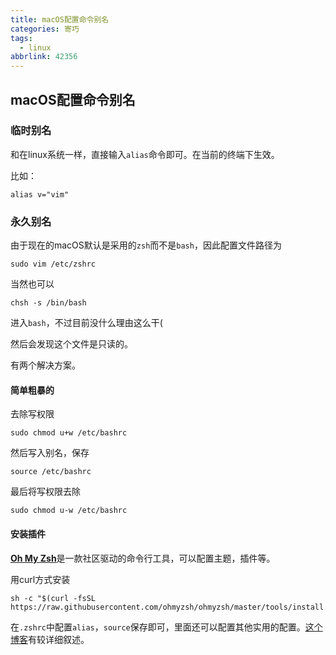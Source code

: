 ```yaml
---
title: macOS配置命令别名
categories: 寄巧
tags:
  - linux
abbrlink: 42356
---
```

## macOS配置命令别名

### 临时别名

和在linux系统一样，直接输入`alias`命令即可。在当前的终端下生效。

比如：

```shell
alias v="vim"
```

### 永久别名

由于现在的macOS默认是采用的`zsh`而不是`bash`，因此配置文件路径为

```shell
sudo vim /etc/zshrc
```

当然也可以

```shell
chsh -s /bin/bash
```

进入`bash`，不过目前没什么理由这么干(

然后会发现这个文件是只读的。

有两个解决方案。

#### 简单粗暴的

去除写权限

```shell
sudo chmod u+w /etc/bashrc
```

然后写入别名，保存

```shell
source /etc/bashrc
```

最后将写权限去除

```shell
sudo chmod u-w /etc/bashrc
```

#### 安装插件

[**Oh My Zsh**](https://github.com/ohmyzsh/ohmyzsh)是一款社区驱动的命令行工具，可以配置主题，插件等。

用curl方式安装

```shell
sh -c "$(curl -fsSL https://raw.githubusercontent.com/ohmyzsh/ohmyzsh/master/tools/install.sh)"
```

在`.zshrc`中配置`alias`，`source`保存即可，里面还可以配置其他实用的配置。[这个博客](https://mrseawave.github.io/blogs/articles/2021/08/29/oh-my-zsh/)有较详细叙述。
